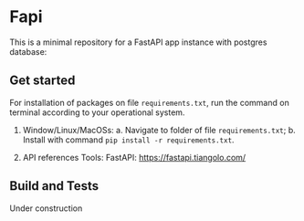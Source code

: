 # Fapi

This is a minimal repository for a FastAPI app instance with postgres database:

## Get started

For installation of packages on file `requirements.txt`, run the command on terminal according to your operational system. 

1. Window/Linux/MacOSs: 
    a. Navigate to folder of file `requirements.txt`; 
    b. Install with command `pip install -r requirements.txt`.

2. API references
    Tools: FastAPI: https://fastapi.tiangolo.com/
    	

## Build and Tests

Under construction